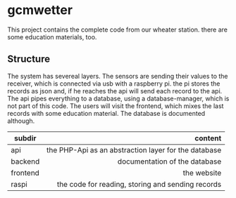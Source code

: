 # gcmwetter

This project contains the complete code from our wheater station. there are some education materials, too.

## Structure
The system has severeal layers. The sensors are sending their values to the receiver, which is connected via usb with a raspberry pi. the pi stores the records as json and, if he reaches the api will send each record to the api. The api pipes everything to a database, using a database-manager, which is not part of this code. The users will visit the frontend, which mixes the last records with some education material. The database is documented although.

| subdir        | content |
| ------------- |------------:| 
| api | the PHP-Api as an abstraction layer for the database |
| backend | documentation of the database |
| frontend | the website |
| raspi | the code for reading, storing and sending records |

